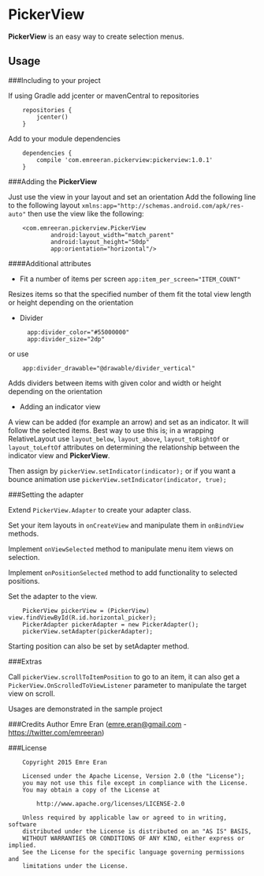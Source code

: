 PickerView
=====


**PickerView** is an easy way to create selection menus.

Usage
-----

###Including to your project

If using Gradle add jcenter or mavenCentral to repositories

        repositories {
            jcenter()
        }

Add to your module dependencies
        
        dependencies {
            compile 'com.emreeran.pickerview:pickerview:1.0.1'
        }
        
###Adding the **PickerView**

Just use the view in your layout and set an orientation
Add the following line to the following layout ``` xmlns:app="http://schemas.android.com/apk/res-auto" ``` then use the view
like the following:
       
        <com.emreeran.pickerview.PickerView
                android:layout_width="match_parent"
                android:layout_height="50dp"
                app:orientation="horizontal"/>
                
####Additional attributes
* Fit a number of items per screen ```app:item_per_screen="ITEM_COUNT"```

Resizes items so that the specified number of them fit the total view length or height depending on the orientation

* Divider

        app:divider_color="#55000000"
        app:divider_size="2dp"
        
or use

        app:divider_drawable="@drawable/divider_vertical"
        
Adds dividers between items with given color and width or height depending on the orientation

* Adding an indicator view

A view can be added (for example an arrow) and set as an indicator. It will follow the selected items. Best way to use this is; 
in a wrapping RelativeLayout use ```layout_below```, ```layout_above```, ```layout_toRightOf``` or ```layout_toLeftOf``` attributes
on determining the relationship between the indicator view and **PickerView**.

Then assign by ```pickerView.setIndicator(indicator);``` or if you want a bounce animation use ```pickerView.setIndicator(indicator, true);```

###Setting the adapter

Extend ```PickerView.Adapter``` to create your adapter class. 

Set your item layouts in ```onCreateView``` and manipulate them in ```onBindView``` methods.

Implement ```onViewSelected``` method to manipulate menu item views on selection.

Implement ```onPositionSelected``` method to add functionality to selected positions.

Set the adapter to the view.

        PickerView pickerView = (PickerView) view.findViewById(R.id.horizontal_picker);
        PickerAdapter pickerAdapter = new PickerAdapter();
        pickerView.setAdapter(pickerAdapter);

Starting position can also be set by setAdapter method.

###Extras

Call ```pickerView.scrollToItemPosition``` to go to an item, it can also get a ```PickerView.OnScrolledToViewListener``` 
parameter to manipulate the target view on scroll.

Usages are demonstrated in the sample project

###Credits
Author Emre Eran (emre.eran@gmail.com - https://twitter.com/emreeran)

###License


        Copyright 2015 Emre Eran
        
        Licensed under the Apache License, Version 2.0 (the "License");
        you may not use this file except in compliance with the License.
        You may obtain a copy of the License at
        
            http://www.apache.org/licenses/LICENSE-2.0
        
        Unless required by applicable law or agreed to in writing, software
        distributed under the License is distributed on an "AS IS" BASIS,
        WITHOUT WARRANTIES OR CONDITIONS OF ANY KIND, either express or implied.
        See the License for the specific language governing permissions and
        limitations under the License.


